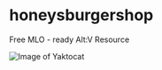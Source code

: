 # honeysburgershop
Free MLO - ready Alt:V Resource


![Image of Yaktocat](https://imgur.com/g1Q2Lck.png)
